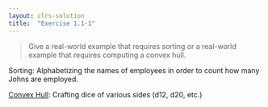 ```yaml
---
layout: clrs-solution
title:  "Exercise 1.1-1"
---
```

> Give a real-world example that requires sorting or a real-world example that requires computing a convex hull.

Sorting: Alphabetizing the names of employees in order to count how many Johns are employed.

[Convex Hull](https://en.wikipedia.org/wiki/Convex_hull): Crafting dice of various sides (d12, d20, etc.)